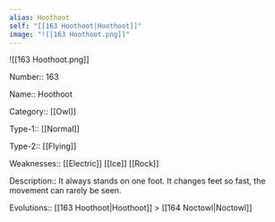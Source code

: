 ```yaml
---
alias: Hoothoot
self: "[[163 Hoothoot|Hoothoot]]"
image: "![[163 Hoothoot.png]]"
---
```


![[163 Hoothoot.png]]


Number:: 163

Name:: Hoothoot

Category:: [[Owl]]

Type-1:: [[Normal]]

Type-2:: [[Flying]]

Weaknesses:: [[Electric]] [[Ice]] [[Rock]]

Description:: It always stands on one foot. It changes feet so fast, the movement can rarely be seen.

Evolutions:: [[163 Hoothoot|Hoothoot]] > [[164 Noctowl|Noctowl]]